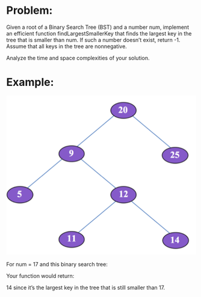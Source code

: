 # Problem:

Given a root of a Binary Search Tree (BST) and a number num, implement an efficient function findLargestSmallerKey that finds the largest key in the tree that is smaller than num. If such a number doesn’t exist, return -1. Assume that all keys in the tree are nonnegative.

Analyze the time and space complexities of your solution.

# Example:

![](https://github.com/thomaszhangg/PrampAlgos/blob/master/Largest%20Smaller%20BST%20Key/example.png)
<!-- <img align="right" width="400" height="400" src="https://github.com/thomaszhangg/PrampAlgos/blob/master/Largest%20Smaller%20BST%20Key/example.png"> -->

For num = 17 and this binary search tree:

Your function would return:

14 since it’s the largest key in the tree that is still smaller than 17.

